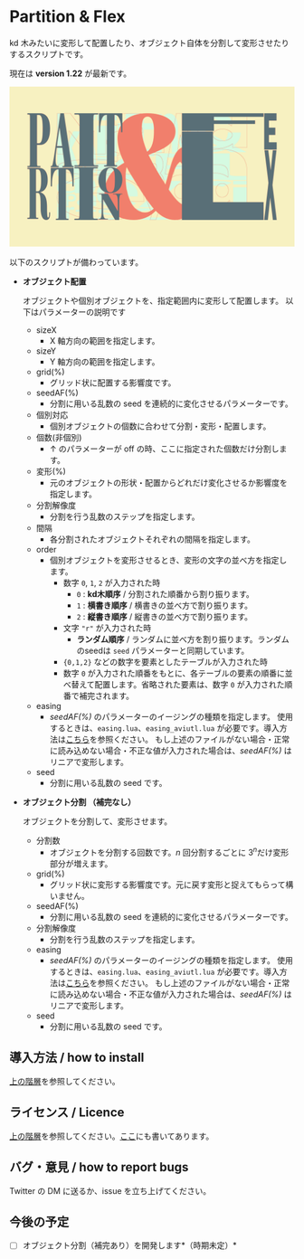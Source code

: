 # Partition & Flex

kd 木みたいに変形して配置したり、オブジェクト自体を分割して変形させたりするスクリプトです。

現在は **version 1.22** が最新です。

![thumbnail](https://github.com/Aodaruma/Aodaruma-AviUtl-Script/blob/main/Partition%26Flex/partiotionFlexThumbnail.png)

以下のスクリプトが備わっています。

- **オブジェクト配置**

  オブジェクトや個別オブジェクトを、指定範囲内に変形して配置します。
  以下はパラメーターの説明です

  - sizeX
    - X 軸方向の範囲を指定します。
  - sizeY
    - Y 軸方向の範囲を指定します。
  - grid(%)
    - グリッド状に配置する影響度です。
  - seedAF(%)
    - 分割に用いる乱数の seed を連続的に変化させるパラメーターです。
  - 個別対応
    - 個別オブジェクトの個数に合わせて分割・変形・配置します。
  - 個数(非個別)
    - ↑ のパラメーターが off の時、ここに指定された個数だけ分割します。
  - 変形(%)
    - 元のオブジェクトの形状・配置からどれだけ変化させるか影響度を指定します。
  - 分割解像度
    - 分割を行う乱数のステップを指定します。
  - 間隔
    - 各分割されたオブジェクトそれぞれの間隔を指定します。
  - order
    - 個別オブジェクトを変形させるとき、変形の文字の並べ方を指定します。
      - 数字 `0`, `1`, `2` が入力された時
        - `0` : **kd木順序** / 分割された順番から割り振ります。
        - `1` : **横書き順序** / 横書きの並べ方で割り振ります。
        - `2`  : **縦書き順序** / 縦書きの並べ方で割り振ります。
      - 文字 `"r"` が入力された時
        - **ランダム順序** / ランダムに並べ方を割り振ります。ランダムのseedは `seed` パラメーターと同期しています。
      -  `{0,1,2}` などの数字を要素としたテーブルが入力された時
        - 数字 `0` が入力された順番をもとに、各テーブルの要素の順番に並べ替えて配置します。省略された要素は、数字 `0` が入力された順番で補完されます。
  - easing
    - _seedAF(%)_ のパラメーターのイージングの種類を指定します。
      使用するときは、`easing.lua`、`easing_aviutl.lua` が必要です。導入方法は[こちら](https://seguimiii.com/aviutl-tech/easingtra)を参照ください。
      もし上述のファイルがない場合・正常に読み込めない場合・不正な値が入力された場合は、_seedAF(%)_ はリニアで変形します。
  - seed
    - 分割に用いる乱数の seed です。

- **オブジェクト分割 （補完なし）**

  オブジェクトを分割して、変形させます。

  - 分割数
    - オブジェクトを分割する回数です。$n$ 回分割するごとに $3^n$​ だけ変形部分が増えます。
  - grid(%)
    - グリッド状に変形する影響度です。元に戻す変形と捉えてもらって構いません。
  - seedAF(%)
    - 分割に用いる乱数の seed を連続的に変化させるパラメーターです。
  - 分割解像度
    - 分割を行う乱数のステップを指定します。
  - easing
    - _seedAF(%)_ のパラメーターのイージングの種類を指定します。
      使用するときは、`easing.lua`、`easing_aviutl.lua` が必要です。導入方法は[こちら](https://seguimiii.com/aviutl-tech/easingtra)を参照ください。
      もし上述のファイルがない場合・正常に読み込めない場合・不正な値が入力された場合は、_seedAF(%)_ はリニアで変形します。
  - seed
    - 分割に用いる乱数の seed です。

## 導入方法 / how to install

[上の階層](https://github.com/Aodaruma/Aodaruma-AviUtl-Script)を参照してください。

## ライセンス / Licence

[上の階層](https://github.com/Aodaruma/Aodaruma-AviUtl-Script)を参照してください。[ここ](https://github.com/Aodaruma/Aodaruma-AviUtl-Script/blob/main/LICENSE)にも書いてあります。

## バグ・意見 / how to report bugs

Twitter の DM に送るか、issue を立ち上げてください。

## 今後の予定

- [ ] オブジェクト分割（補完あり）を開発します*（時期未定）*
